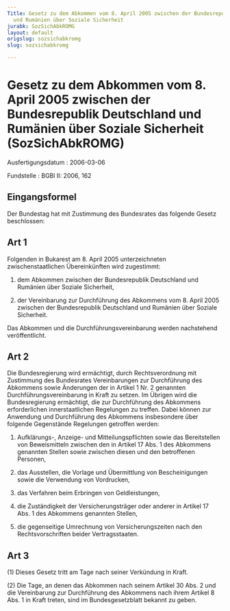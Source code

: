 ```yaml
---
Title: Gesetz zu dem Abkommen vom 8. April 2005 zwischen der Bundesrepublik  Deutschland
  und Rumänien über Soziale Sicherheit
jurabk: SozSichAbkROMG
layout: default
origslug: sozsichabkromg
slug: sozsichabkromg

---
```


# Gesetz zu dem Abkommen vom 8. April 2005 zwischen der Bundesrepublik  Deutschland und Rumänien über Soziale Sicherheit (SozSichAbkROMG)

Ausfertigungsdatum
:   2006-03-06

Fundstelle
:   BGBl II: 2006, 162



## Eingangsformel

Der Bundestag hat mit Zustimmung des Bundesrates das folgende Gesetz beschlossen:


## Art 1

Folgenden in Bukarest am 8. April 2005 unterzeichneten zwischenstaatlichen Übereinkünften wird zugestimmt:

1.  dem Abkommen zwischen der Bundesrepublik Deutschland und Rumänien über Soziale Sicherheit,


2.  der Vereinbarung zur Durchführung des Abkommens vom 8. April 2005 zwischen der Bundesrepublik Deutschland und Rumänien über Soziale Sicherheit.



Das Abkommen und die Durchführungsvereinbarung werden nachstehend veröffentlicht.


## Art 2

Die Bundesregierung wird ermächtigt, durch Rechtsverordnung mit Zustimmung des Bundesrates Vereinbarungen zur Durchführung des Abkommens sowie Änderungen der in Artikel 1 Nr. 2 genannten Durchführungsvereinbarung in Kraft zu setzen. Im Übrigen wird die Bundesregierung ermächtigt, die zur Durchführung des Abkommens erforderlichen innerstaatlichen Regelungen zu treffen. Dabei können zur Anwendung und Durchführung des Abkommens insbesondere über folgende Gegenstände Regelungen getroffen werden:

1.  Aufklärungs-, Anzeige- und Mitteilungspflichten sowie das Bereitstellen von Beweismitteln zwischen den in Artikel 17 Abs. 1 des Abkommens genannten Stellen sowie zwischen diesen und den betroffenen Personen,


2.  das Ausstellen, die Vorlage und Übermittlung von Bescheinigungen sowie die Verwendung von Vordrucken,


3.  das Verfahren beim Erbringen von Geldleistungen,


4.  die Zuständigkeit der Versicherungsträger oder anderer in Artikel 17 Abs. 1 des Abkommens genannten Stellen,


5.  die gegenseitige Umrechnung von Versicherungszeiten nach den Rechtsvorschriften beider Vertragsstaaten.





## Art 3

(1) Dieses Gesetz tritt am Tage nach seiner Verkündung in Kraft.

(2) Die Tage, an denen das Abkommen nach seinem Artikel 30 Abs. 2 und die Vereinbarung zur Durchführung des Abkommens nach ihrem Artikel 8 Abs. 1 in Kraft treten, sind im Bundesgesetzblatt bekannt zu geben.

